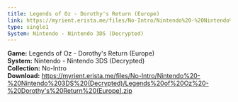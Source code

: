 ```yaml
---
title: Legends of Oz - Dorothy's Return (Europe)
link: https://myrient.erista.me/files/No-Intro/Nintendo%20-%20Nintendo%203DS%20(Decrypted)/Legends%20of%20Oz%20-%20Dorothy's%20Return%20(Europe).zip
type: single1
System: Nintendo - Nintendo 3DS (Decrypted)
---
```

<b>Game:</b> Legends of Oz - Dorothy's Return (Europe)<br>
<b>System:</b> Nintendo - Nintendo 3DS (Decrypted)<br>
<b>Collection:</b> No-Intro<br>
<b>Download:</b> https://myrient.erista.me/files/No-Intro/Nintendo%20-%20Nintendo%203DS%20(Decrypted)/Legends%20of%20Oz%20-%20Dorothy's%20Return%20(Europe).zip